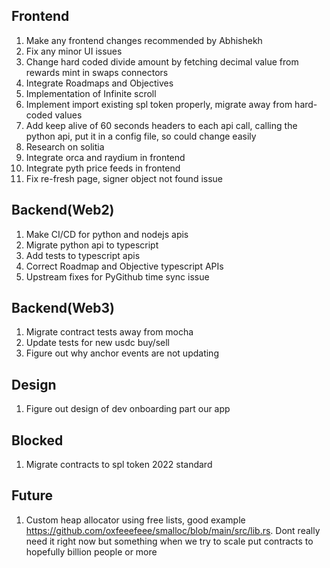 Frontend
--------------------------------------------
1) Make any frontend changes recommended by Abhishekh
2) Fix any minor UI issues
3) Change hard coded divide amount by fetching decimal value from rewards mint in swaps connectors
4) Integrate Roadmaps and Objectives
5) Implementation of Infinite scroll
6) Implement import existing spl token properly, migrate away from hard-coded values
7) Add keep alive of 60 seconds headers to each api call, calling the python api, put it in a config file, so could change easily
8) Research on solitia
9) Integrate orca and raydium in frontend
10) Integrate pyth price feeds in frontend
11) Fix re-fresh page, signer object not found issue

Backend(Web2)
---------------------------------------------
1) Make CI/CD for python and nodejs apis
2) Migrate python api to typescript
3) Add tests to typescript apis
4) Correct Roadmap and Objective typescript APIs
5) Upstream fixes for PyGithub time sync issue

Backend(Web3)
---------------------------------------------
1) Migrate contract tests away from mocha
2) Update tests for new usdc buy/sell
3) Figure out why anchor events are not updating

Design
---------------------------------------------
1) Figure out design of dev onboarding part our app

Blocked
---------------------------------------------
1) Migrate contracts to spl token 2022 standard

Future
---------------------------------------------
1) Custom heap allocator using free lists, good example https://github.com/oxfeeefeee/smalloc/blob/main/src/lib.rs.
   Dont really need it right now but something when we try to scale put contracts to hopefully billion people or more
